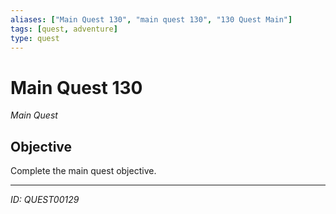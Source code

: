 ```yaml
---
aliases: ["Main Quest 130", "main quest 130", "130 Quest Main"]
tags: [quest, adventure]
type: quest
---
```


# Main Quest 130

*Main Quest*

## Objective
Complete the main quest objective.

---
*ID: QUEST00129*